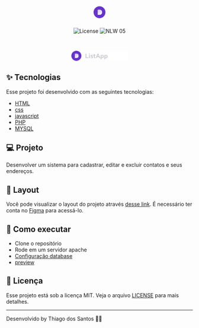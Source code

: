 <h1 align="center">
  <img alt="Plant Manager" title="ListApp" src=".github/ListApp.png" />
</h1>

<p align="center">
  <img alt="License" src="https://img.shields.io/static/v1?label=license&message=MIT&color=32B768&labelColor=000000">
 <img src="https://img.shields.io/static/v1?label=ListApp&message=1.0.0&color=191622&labelColor=000000" alt="NLW 05" />
</p>

<br>

<p align="center">
  <img alt="ListApp" src=".github/logo.png" width="30%">
</p>

## ✨ Tecnologias

Esse projeto foi desenvolvido com as seguintes tecnologias:

- [HTML]()
- [css]()
- [javascript]()
- [PHP]()
- [MYSQL]()
## 💻 Projeto

Desenvolver um sistema para cadastrar, editar e excluir contatos e seus endereços.

## 🔖 Layout

Você pode visualizar o layout do projeto através [desse link](https://www.figma.com/file/pNePGjEsPxyPDGSPaU3YJC/ListApp). É necessário ter conta no [Figma](http://figma.com/) para acessá-lo.

## 🚀 Como executar

- Clone o repositório
- Rode em um servidor apache
- [Configuração database](https://github.com/Fatal-Bullet/ListApp/blob/master/database/database.conf)
- [preview](https://listappserver.000webhostapp.com/index.php)

## 📄 Licença

Esse projeto está sob a licença MIT. Veja o arquivo [LICENSE](LICENSE.md) para mais detalhes.

---

Desenvolvido by Thiago dos Santos 👋🏻
